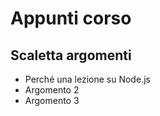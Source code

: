 # Appunti corso #

## Scaletta argomenti ##

* Perché una lezione su Node.js
* Argomento 2
* Argomento 3
